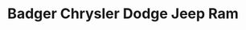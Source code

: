 ---
title: "Badger Chrysler Dodge Jeep Ram"
url: /new-glarus/badger-chrysler-dodge-jeep-ram/
shop: Autohaus
---